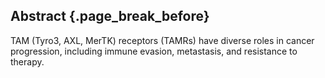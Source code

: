 ## Abstract {.page_break_before}

TAM (Tyro3, AXL, MerTK) receptors (TAMRs) have diverse roles in cancer progression, including immune evasion, metastasis, and resistance to therapy.
